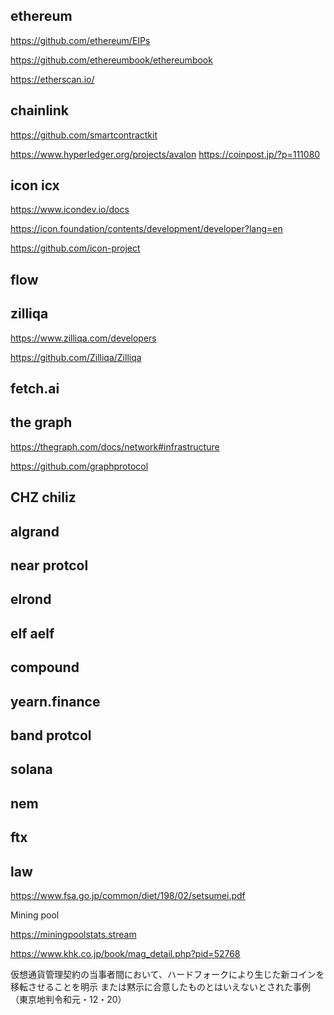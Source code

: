 ## ethereum

https://github.com/ethereum/EIPs

https://github.com/ethereumbook/ethereumbook


https://etherscan.io/

## chainlink

https://github.com/smartcontractkit

https://www.hyperledger.org/projects/avalon
https://coinpost.jp/?p=111080

## icon icx

https://www.icondev.io/docs

https://icon.foundation/contents/development/developer?lang=en

https://github.com/icon-project


## flow

## zilliqa

https://www.zilliqa.com/developers

https://github.com/Zilliqa/Zilliqa


## fetch.ai

## the graph

https://thegraph.com/docs/network#infrastructure

https://github.com/graphprotocol



## CHZ chiliz

## algrand

## near protcol

## elrond

## elf aelf

## compound

## yearn.finance


## band protcol

## solana

## nem

## ftx





## law

https://www.fsa.go.jp/common/diet/198/02/setsumei.pdf


Mining pool

https://miningpoolstats.stream

https://www.khk.co.jp/book/mag_detail.php?pid=52768

仮想通貨管理契約の当事者間において、ハードフォークにより生じた新コインを移転させることを明示
     または黙示に合意したものとはいえないとされた事例
     （東京地判令和元・12・20）
